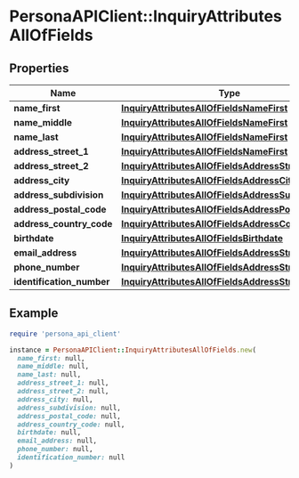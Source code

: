 # PersonaAPIClient::InquiryAttributesAllOfFields

## Properties

| Name | Type | Description | Notes |
| ---- | ---- | ----------- | ----- |
| **name_first** | [**InquiryAttributesAllOfFieldsNameFirst**](InquiryAttributesAllOfFieldsNameFirst.md) |  | [optional] |
| **name_middle** | [**InquiryAttributesAllOfFieldsNameFirst**](InquiryAttributesAllOfFieldsNameFirst.md) |  | [optional] |
| **name_last** | [**InquiryAttributesAllOfFieldsNameFirst**](InquiryAttributesAllOfFieldsNameFirst.md) |  | [optional] |
| **address_street_1** | [**InquiryAttributesAllOfFieldsNameFirst**](InquiryAttributesAllOfFieldsNameFirst.md) |  | [optional] |
| **address_street_2** | [**InquiryAttributesAllOfFieldsAddressStreet2**](InquiryAttributesAllOfFieldsAddressStreet2.md) |  | [optional] |
| **address_city** | [**InquiryAttributesAllOfFieldsAddressCity**](InquiryAttributesAllOfFieldsAddressCity.md) |  | [optional] |
| **address_subdivision** | [**InquiryAttributesAllOfFieldsAddressSubdivision**](InquiryAttributesAllOfFieldsAddressSubdivision.md) |  | [optional] |
| **address_postal_code** | [**InquiryAttributesAllOfFieldsAddressPostalCode**](InquiryAttributesAllOfFieldsAddressPostalCode.md) |  | [optional] |
| **address_country_code** | [**InquiryAttributesAllOfFieldsAddressCountryCode**](InquiryAttributesAllOfFieldsAddressCountryCode.md) |  | [optional] |
| **birthdate** | [**InquiryAttributesAllOfFieldsBirthdate**](InquiryAttributesAllOfFieldsBirthdate.md) |  | [optional] |
| **email_address** | [**InquiryAttributesAllOfFieldsAddressStreet2**](InquiryAttributesAllOfFieldsAddressStreet2.md) |  | [optional] |
| **phone_number** | [**InquiryAttributesAllOfFieldsAddressStreet2**](InquiryAttributesAllOfFieldsAddressStreet2.md) |  | [optional] |
| **identification_number** | [**InquiryAttributesAllOfFieldsAddressStreet2**](InquiryAttributesAllOfFieldsAddressStreet2.md) |  | [optional] |

## Example

```ruby
require 'persona_api_client'

instance = PersonaAPIClient::InquiryAttributesAllOfFields.new(
  name_first: null,
  name_middle: null,
  name_last: null,
  address_street_1: null,
  address_street_2: null,
  address_city: null,
  address_subdivision: null,
  address_postal_code: null,
  address_country_code: null,
  birthdate: null,
  email_address: null,
  phone_number: null,
  identification_number: null
)
```

